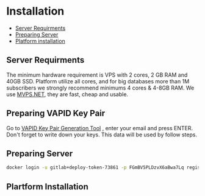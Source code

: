 # Installation

* [Server Requirments](#server-requirments)
* [Preparing Server](#preparing-server)
* [Platform installation](#platform-installation)


## Server Requirments

The minimum hardware requirement is VPS with 2 cores, 2 GB RAM and 40GB SSD. Platform utilize all cores, and for big databases more than 1M subscribers we strongly recommend minimums 4 cores & 4-8GB RAM. We use [MVPS.NET](https://www.mvps.net/?aff=5114), they are fast, cheap and usable.

## Preparing VAPID Key Pair

Go to [VAPID Key Pair Generation Tool](https://vapid-keys.rapidcodelab.repl.run/) , enter your email and press ENTER. Don't forget to write down your keys. This data will be used by follow steps.

## Preparing Server

```bash 
docker login -u gitlab+deploy-token-73861 -p FGmBV5PLDzvX6aBwa7Lq registry.gitlab.com 
```


## Plartform Installation

